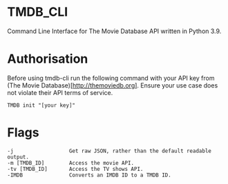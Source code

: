 # TMDB_CLI
 Command Line Interface for The Movie Database API written in Python 3.9. 

 # Authorisation
 Before using tmdb-cli run the following command with your API key from (The Movie Database)[http://themoviedb.org]. Ensure your use case does not violate their API terms of service.

	TMDB init "[your key]"

# Flags

	-j					Get raw JSON, rather than the default readable output.
	-m [TMDB_ID] 		Access the movie API.
	-tv [TMDB_ID]		Access the TV shows API.
	-IMDB				Converts an IMDB ID to a TMDB ID.